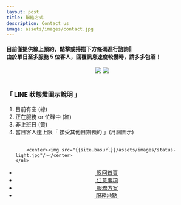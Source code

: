 ```yaml
---
layout: post
title: 聯絡方式
description: Contact us
image: assets/images/contact.jpg
---
```

<h4>目前僅提供線上預約，點擊或掃描下方條碼進行諮詢<br />由於單日至多服務 5 位客人，回覆訊息速度較慢時，請多多包涵！</h4>
<center><a href="http://line.me/ti/p/rp1aatBpg_">
<img src="{{site.basurl}}/assets/images/line.jpg"/></a>
<img src="{{site.basurl}}/assets/images/line-code.jpg"/>
</center>
<br />

<h3>「 LINE 狀態燈圖示說明 」</h3>
<div class="box">
    <ol>
        <li>目前有空 (綠) </li>
        <li>正在服務 or 忙碌中 (紅)</li>
        <li>非上班日 (黃)</li>
        <li>當日客人達上限「 接受其他日期預約 」(月曆圖示)</li><br />

        <center><img src="{{site.basurl}}/assets/images/status-light.jpg"/></center>
    </ol>
</div>

<!-- Main -->
<div class="content">
    <p style="text-transform: uppercase;"></p>
         <ul class="actions">
            <center>
                <div class="row 100% uniform">
                	<li><a href="{{site.basurl}}/" class="button special fa fa-home">&nbsp;返回首頁</a></li>
                	<li><a href="{{site.basurl}}/2018/01/08/precautions" class="button special fa fa-exclamation-triangle">&nbsp;注意事項</a></li>
                	<li><a href="{{site.basurl}}/2018/01/09/service" class="button special fa fa-file-text">&nbsp;服務方案</a></li>
                	<li><a href="{{site.basurl}}/2018/01/02/location" class="button special fa fa-location-arrow">&nbsp;服務地點&nbsp;</a></li>
                </div>
             </center>
        </ul>
</div>
